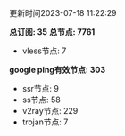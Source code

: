 更新时间2023-07-18 11:22:29

**总订阅: 35**
**总节点: 7761**
- vless节点: 7

**google ping有效节点: 303**
- ssr节点: 9
- ss节点: 58
- v2ray节点: 229
- trojan节点: 7
